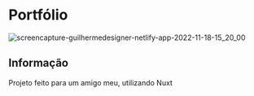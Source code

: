 # Portfólio

![screencapture-guilhermedesigner-netlify-app-2022-11-18-15_20_00](https://user-images.githubusercontent.com/50378131/202775803-85c8605f-c094-4b6d-a3f5-7e37608df203.png)


## Informação

Projeto feito para um amigo meu, utilizando Nuxt
